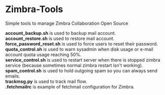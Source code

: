 # Zimbra-Tools
Simple tools to manage Zimbra Collaboration Open Source

<b>account_backup.sh</b> is used to backup mail account.<br>
<b>account_restore.sh</b> is used to restore mail account.<br>
<b>force_password_reset.sh</b> is used to force users to reset their password.<br>
<b>quota_control.sh</b> is used to warn sysadmin when disk usage or e-mail account quota usage reaching 50%.<br>
<b>service_control.sh</b> is used to restart server when there is stopped zimbra service (because sometimes normal zimbra restart isn't working).<br>
<b>spam_control.sh</b> is used to hold outgoing spam so you can always send emails.<br>
<b>trackmsg.py</b> is used to track mail flow.<br>
<b>.fetchmailrc</b> is example of fetchmail configuration for Zimbra.
